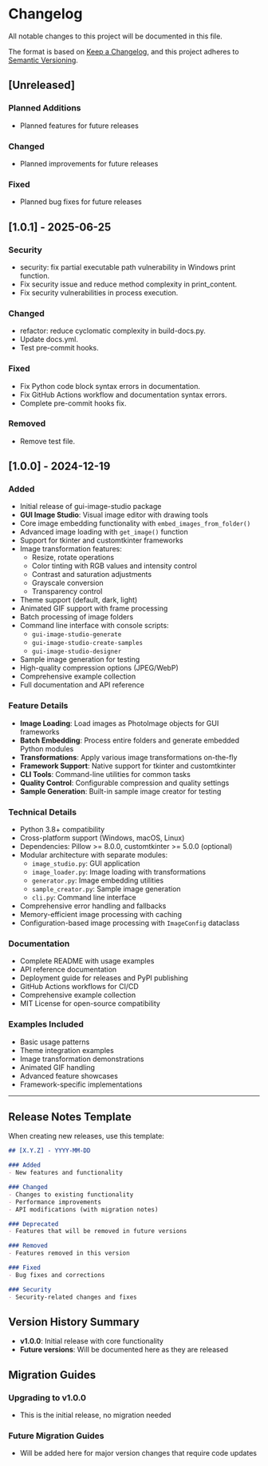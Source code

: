# Changelog

All notable changes to this project will be documented in this file.

The format is based on [Keep a Changelog](https://keepachangelog.com/en/1.0.0/),
and this project adheres to [Semantic Versioning](https://semver.org/spec/v2.0.0.html).

## [Unreleased]

### Planned Additions

- Planned features for future releases

### Changed

- Planned improvements for future releases

### Fixed

- Planned bug fixes for future releases


## [1.0.1] - 2025-06-25

### Security

- security: fix partial executable path vulnerability in Windows print function.
- Fix security issue and reduce method complexity in print_content.
- Fix security vulnerabilities in process execution.

### Changed

- refactor: reduce cyclomatic complexity in build-docs.py.
- Update docs.yml.
- Test pre-commit hooks.

### Fixed

- Fix Python code block syntax errors in documentation.
- Fix GitHub Actions workflow and documentation syntax errors.
- Complete pre-commit hooks fix.

### Removed

- Remove test file.

## [1.0.0] - 2024-12-19

### Added

- Initial release of gui-image-studio package
- **GUI Image Studio**: Visual image editor with drawing tools
- Core image embedding functionality with `embed_images_from_folder()`
- Advanced image loading with `get_image()` function
- Support for tkinter and customtkinter frameworks
- Image transformation features:
  - Resize, rotate operations
  - Color tinting with RGB values and intensity control
  - Contrast and saturation adjustments
  - Grayscale conversion
  - Transparency control
- Theme support (default, dark, light)
- Animated GIF support with frame processing
- Batch processing of image folders
- Command line interface with console scripts:
  - `gui-image-studio-generate`
  - `gui-image-studio-create-samples`
  - `gui-image-studio-designer`
- Sample image generation for testing
- High-quality compression options (JPEG/WebP)
- Comprehensive example collection
- Full documentation and API reference

### Feature Details

- **Image Loading**: Load images as PhotoImage objects for GUI frameworks
- **Batch Embedding**: Process entire folders and generate embedded Python
  modules
- **Transformations**: Apply various image transformations on-the-fly
- **Framework Support**: Native support for tkinter and customtkinter
- **CLI Tools**: Command-line utilities for common tasks
- **Quality Control**: Configurable compression and quality settings
- **Sample Generation**: Built-in sample image creator for testing

### Technical Details

- Python 3.8+ compatibility
- Cross-platform support (Windows, macOS, Linux)
- Dependencies: Pillow >= 8.0.0, customtkinter >= 5.0.0 (optional)
- Modular architecture with separate modules:
  - `image_studio.py`: GUI application
  - `image_loader.py`: Image loading with transformations
  - `generator.py`: Image embedding utilities
  - `sample_creator.py`: Sample image generation
  - `cli.py`: Command line interface
- Comprehensive error handling and fallbacks
- Memory-efficient image processing with caching
- Configuration-based image processing with `ImageConfig` dataclass

### Documentation

- Complete README with usage examples
- API reference documentation
- Deployment guide for releases and PyPI publishing
- GitHub Actions workflows for CI/CD
- Comprehensive example collection
- MIT License for open-source compatibility

### Examples Included

- Basic usage patterns
- Theme integration examples
- Image transformation demonstrations
- Animated GIF handling
- Advanced feature showcases
- Framework-specific implementations

---

## Release Notes Template

When creating new releases, use this template:

```markdown
## [X.Y.Z] - YYYY-MM-DD

### Added
- New features and functionality

### Changed
- Changes to existing functionality
- Performance improvements
- API modifications (with migration notes)

### Deprecated
- Features that will be removed in future versions

### Removed
- Features removed in this version

### Fixed
- Bug fixes and corrections

### Security
- Security-related changes and fixes
```

## Version History Summary

- **v1.0.0**: Initial release with core functionality
- **Future versions**: Will be documented here as they are released

## Migration Guides

### Upgrading to v1.0.0

- This is the initial release, no migration needed

### Future Migration Guides

- Will be added here for major version changes that require code updates
